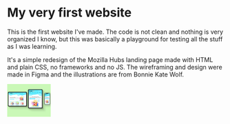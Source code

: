 # My very first website
This is the first website I've made.
The code is not clean and nothing is very organized I know, but this was basically a playground for testing all the stuff as I was learning.

It's a simple redesign of the Mozilla Hubs landing page made with HTML and plain CSS, no frameworks and no JS.
The wireframing and design were made in Figma and the illustrations are from Bonnie Kate Wolf.

 <img src="Mockups/Responsive Mockup.png" alt="mockup" width="20%" height="20%">